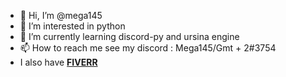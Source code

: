 - 👋 Hi, I’m @mega145
- 👀 I’m interested in python
- 🌱 I’m currently learning discord-py and ursina engine
- 📫 How to reach me see my discord : Mega145/Gmt + 2#3754
- I also have [**FIVERR**](https://www.fiverr.com/mega_code?up_rollout=true)
<!-- - 💞️ I’m looking to collaborate on ... --!>
